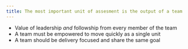 ```yaml
---
title: The most important unit of assesment is the output of a team
---
```


- Value of leadership _and_ followship from every member of the team
- A team must be empowered to move quickly as a single unit
- A team should be delivery focused and share the same goal
